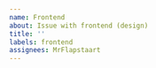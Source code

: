 ```yaml
---
name: Frontend
about: Issue with frontend (design)
title: ''
labels: frontend
assignees: MrFlapstaart
---
```

